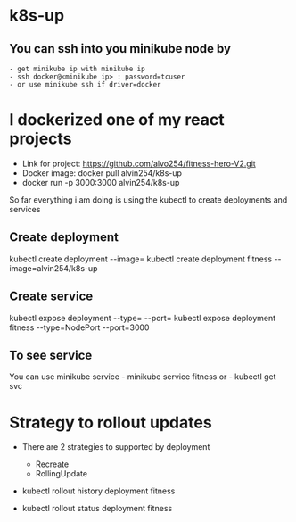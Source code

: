 # k8s-up
## You can ssh into you minikube node by
    - get minikube ip with minikube ip
    - ssh docker@<minikube ip> : password=tcuser
    - or use minikube ssh if driver=docker 

# I dockerized one of my react projects
 - Link for project: https://github.com/alvo254/fitness-hero-V2.git
 - Docker image: docker pull alvin254/k8s-up
 - docker run -p 3000:3000 alvin254/k8s-up

So far everything i am doing is using the kubectl to create deployments and services

## Create deployment
kubectl create deployment <name-of-deployment> --image=<image> 
kubectl create deployment fitness --image=alvin254/k8s-up


## Create service
kubectl expose deployment <name-of-deployment> --type=<type-of-service> --port=<port-to-expose>
kubectl expose deployment fitness --type=NodePort --port=3000

## To see service 
You can use minikube service <service-name>
    - minikube service fitness
    or
    - kubectl get svc

# Strategy to rollout updates
 - There are 2 strategies to supported by deployment 
    - Recreate
    - RollingUpdate

 - kubectl rollout history deployment fitness
 - kubectl rollout status deployment fitness